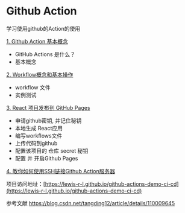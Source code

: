 # Github Action
学习使用github的Action的使用

[1. Github Action 基本概念](learn/learn_01.md)
- GitHub Actions 是什么？
- 基本概念

[2. Workflow概念和基本操作](learn/learn_02.md)
- workflow 文件
- 实例测试

[3. React 项目发布到 GitHub Pages](learn/learn_03.md)
- 申请github密钥, 并记住秘钥
- 本地生成 React应用
- 编写workflows文件
- 上传代码到github
- 配置该项目的 仓库 secret 秘钥
- 配置 并 开启Github Pages

[4. 教你如何使用SSH链接Github Action服务器](https://zhuanlan.zhihu.com/p/387389708)

项目访问地址：[https://lewis-r-l.github.io/github-actions-demo-ci-cd](https://lewis-r-l.github.io/github-actions-demo-ci-cd)

参考文献
https://blog.csdn.net/tangding12/article/details/110009645
